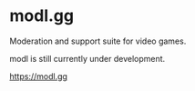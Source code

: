 # modl.gg

Moderation and support suite for video games.

modl is still currently under development.

https://modl.gg
